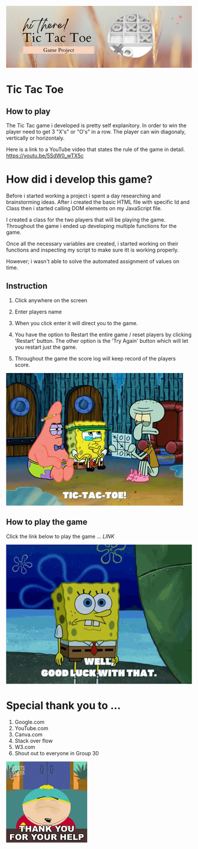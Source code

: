 ![](./edited/Tic-Tac-Toe%20(1).png)



# Tic Tac Toe



## How to play

The Tic Tac game i developed is pretty self explanitory.
In order to win the player need to get 3 "X's" or "O's" in a row. The player can win diagonaly, vertically or horizontaly.


Here is a link to a YouTube video that states the rule of the game in detail. https://youtu.be/5SdW0_wTX5c




# How did i develop this game?
Before i started working a project i spent a day researching and brainstorming ideas. 
After i created the basic HTML file with specific Id and Class then i started calling DOM elements on my JavaScript file.


I created a class for the two players that will be playing the game. Throughout the game i ended up developing multiple functions for the game. 


Once all the necessary variables are created, i started working on their functions and inspecting my script to make sure itt is working properly.

However; i wasn't able to solve the automated assignment of values on time.


## Instruction
1. Click anywhere on the screen

2. Enter players name

3. When you click enter it will direct you to the game. 

4. You have the option to Restart the entire game / reset players by clicking 'Restart' button.
The other option is the 'Try Again' button which will let you restart just the game.

5. Throughout the game the score log will keep record of the players score.




 ![](./edited/tic-giphy.gif)


## How to play the game 
Click the link below to play the game ...
*LINK*


![](./edited/spongebob.gif)

# Special thank you to ...
 1. Google.com
 2. YouTube.com
 3. Canva.com
 4. Stack over flow
 5. W3.com
 6. Shout out to everyone in Group 30 


 
![](./edited/thank-you-for-your-help-cartman.gif)